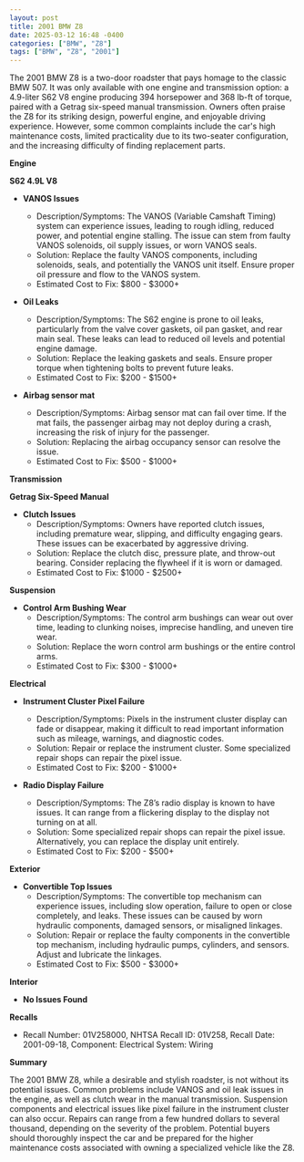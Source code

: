 ```yaml
---
layout: post
title: 2001 BMW Z8
date: 2025-03-12 16:48 -0400
categories: ["BMW", "Z8"]
tags: ["BMW", "Z8", "2001"]
---
```

The 2001 BMW Z8 is a two-door roadster that pays homage to the classic BMW 507. It was only available with one engine and transmission option: a 4.9-liter S62 V8 engine producing 394 horsepower and 368 lb-ft of torque, paired with a Getrag six-speed manual transmission. Owners often praise the Z8 for its striking design, powerful engine, and enjoyable driving experience. However, some common complaints include the car's high maintenance costs, limited practicality due to its two-seater configuration, and the increasing difficulty of finding replacement parts.

**Engine**

**S62 4.9L V8**

*   **VANOS Issues**
    *   Description/Symptoms: The VANOS (Variable Camshaft Timing) system can experience issues, leading to rough idling, reduced power, and potential engine stalling. The issue can stem from faulty VANOS solenoids, oil supply issues, or worn VANOS seals.
    *   Solution: Replace the faulty VANOS components, including solenoids, seals, and potentially the VANOS unit itself. Ensure proper oil pressure and flow to the VANOS system.
    *   Estimated Cost to Fix: $800 - $3000+

*   **Oil Leaks**
    *   Description/Symptoms: The S62 engine is prone to oil leaks, particularly from the valve cover gaskets, oil pan gasket, and rear main seal. These leaks can lead to reduced oil levels and potential engine damage.
    *   Solution: Replace the leaking gaskets and seals. Ensure proper torque when tightening bolts to prevent future leaks.
    *   Estimated Cost to Fix: $200 - $1500+

*   **Airbag sensor mat**
    *   Description/Symptoms: Airbag sensor mat can fail over time. If the mat fails, the passenger airbag may not deploy during a crash, increasing the risk of injury for the passenger.
    *   Solution: Replacing the airbag occupancy sensor can resolve the issue.
    *   Estimated Cost to Fix: $500 - $1000+

**Transmission**

**Getrag Six-Speed Manual**

*   **Clutch Issues**
    *   Description/Symptoms: Owners have reported clutch issues, including premature wear, slipping, and difficulty engaging gears. These issues can be exacerbated by aggressive driving.
    *   Solution: Replace the clutch disc, pressure plate, and throw-out bearing. Consider replacing the flywheel if it is worn or damaged.
    *   Estimated Cost to Fix: $1000 - $2500+

**Suspension**

*   **Control Arm Bushing Wear**
    *   Description/Symptoms: The control arm bushings can wear out over time, leading to clunking noises, imprecise handling, and uneven tire wear.
    *   Solution: Replace the worn control arm bushings or the entire control arms.
    *   Estimated Cost to Fix: $300 - $1000+

**Electrical**

*   **Instrument Cluster Pixel Failure**
    *   Description/Symptoms: Pixels in the instrument cluster display can fade or disappear, making it difficult to read important information such as mileage, warnings, and diagnostic codes.
    *   Solution: Repair or replace the instrument cluster. Some specialized repair shops can repair the pixel issue.
    *   Estimated Cost to Fix: $200 - $1000+

*   **Radio Display Failure**
    * Description/Symptoms: The Z8’s radio display is known to have issues. It can range from a flickering display to the display not turning on at all.
    * Solution: Some specialized repair shops can repair the pixel issue. Alternatively, you can replace the display unit entirely.
    * Estimated Cost to Fix: $200 - $500+

**Exterior**

*   **Convertible Top Issues**
    *   Description/Symptoms: The convertible top mechanism can experience issues, including slow operation, failure to open or close completely, and leaks. These issues can be caused by worn hydraulic components, damaged sensors, or misaligned linkages.
    *   Solution: Repair or replace the faulty components in the convertible top mechanism, including hydraulic pumps, cylinders, and sensors. Adjust and lubricate the linkages.
    *   Estimated Cost to Fix: $500 - $3000+

**Interior**

*   **No Issues Found**

**Recalls**

*   Recall Number: 01V258000, NHTSA Recall ID: 01V258, Recall Date: 2001-09-18, Component: Electrical System: Wiring

**Summary**

The 2001 BMW Z8, while a desirable and stylish roadster, is not without its potential issues. Common problems include VANOS and oil leak issues in the engine, as well as clutch wear in the manual transmission. Suspension components and electrical issues like pixel failure in the instrument cluster can also occur. Repairs can range from a few hundred dollars to several thousand, depending on the severity of the problem. Potential buyers should thoroughly inspect the car and be prepared for the higher maintenance costs associated with owning a specialized vehicle like the Z8.

